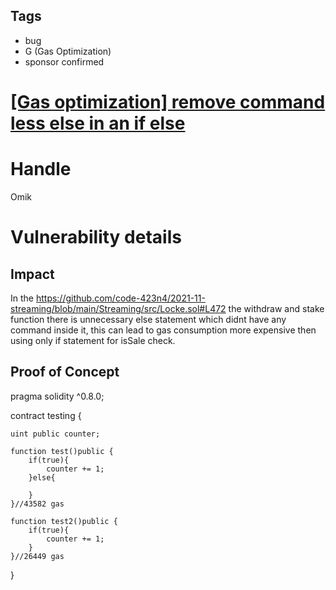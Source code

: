 ## Tags

- bug
- G (Gas Optimization)
- sponsor confirmed

# [[Gas optimization] remove command less else in an if else](https://github.com/code-423n4/2021-11-streaming-findings/issues/137) 

# Handle

Omik


# Vulnerability details

## Impact
In the https://github.com/code-423n4/2021-11-streaming/blob/main/Streaming/src/Locke.sol#L472 the withdraw and stake function there is unnecessary else statement which didnt have any command inside it, this can lead to gas consumption more expensive then using only if statement for isSale check.

## Proof of Concept
pragma solidity ^0.8.0;


contract testing {

    uint public counter;

    function test()public {
        if(true){
            counter += 1;
        }else{

        }
    }//43582 gas

    function test2()public {
        if(true){
            counter += 1;
        }
    }//26449 gas
    
}

